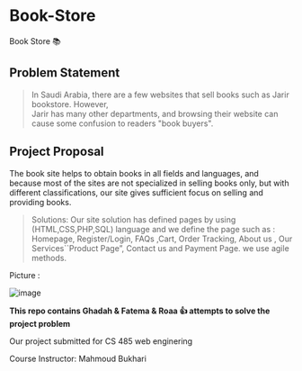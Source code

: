 # Book-Store
Book Store 📚


## Problem Statement

> In Saudi Arabia, there are a few websites that sell books such as Jarir bookstore. However,  
Jarir has many other departments, and browsing their website can cause some confusion to readers "book buyers".


## Project Proposal
The book site helps to obtain books in all fields and languages, 
and because most of the sites are not specialized in selling books only, 
but with different classifications, our site gives sufficient focus on selling and providing books.

>Solutions:
Our site solution has defined pages by using (HTML,CSS,PHP,SQL) language and we define the page such as 
: Homepage, Register/Login, FAQs ,Cart, Order Tracking, About us , Our Services``Product Page”, Contact us  and Payment Page. 
we use agile methods.

Picture :

![image](https://user-images.githubusercontent.com/70041510/201527669-aa7e93a2-201a-4333-8578-7c3e945624ca.png)



**This repo contains   Ghadah & Fatema  & Roaa  :+1:  attempts to solve the project problem**

Our project submitted for CS 485 web enginering

Course Instructor: Mahmoud Bukhari




